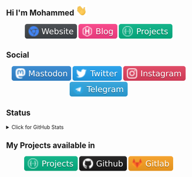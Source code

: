 <!--
### Hi there 👋
**Muhammed1011/Muhammed1011** is a ✨ _special_ ✨ repository because its `README.md` (this file) appears on your GitHub profile.

Here are some ideas to get you started:

- 🔭 I’m currently working on ...
- 🌱 I’m currently learning ...
- 👯 I’m looking to collaborate on ...
- 🤔 I’m looking for help with ...
- 💬 Ask me about ...
- 📫 How to reach me: ...
- 😄 Pronouns: ...
- ⚡ Fun fact: ...
-->
<h2>Hi I'm Mohammed <img src="./wave.gif" width="30px" /></h2>
<p align="center">
    <a href="" target="_blank"><img src="./images/Website.svg"/></a>
    <a href="https://mohammedshajahan.netlify.app/" target="_blank"><img src="./images/Blog.svg"/></a>
    <a href="" target="_blank"><img src="./images/Project.svg"/></a>
</p>
<h2>Social</h2>
<p align="center">
    <a href="https://fosstodon.org/@MohammedShajahan7" target="_blank"><img src="./images/Mastodon.svg"/></a>
    <a href="https://twitter.com/Mohammeds360" target="_blank"><img src="./images/Twitter.svg"/></a>
    <a href="https://instagram.com/mohammedshajahan7" target="_blank"><img src="./images/Instagram.svg"/></a>
    <a href="https://t.me/MohammedShajahan7" target="_blank"><img src="./images/Telegram.svg"/></a>
</p>
<h2>Status</h2>
<details>
    <summary>Click for GitHub Stats</summary>
    <br/>
    <P align="center">
    <a href="https://github.com/mohammedshajahan7/mohammedshajahan7">
       <img align="center" src="https://github-readme-stats.vercel.app/api?username=mohammedshajahan7&show_icons=true&line_height=27&count_private=true&title_color=ffffff&text_color=c9cacc&icon_color=2bbc8a&bg_color=1d1f21" />
    </a>
    </p>
</details>
<h2>My Projects available in</h2>
<p align="center">
    <a href="https://mohammedshajahan.netlify.app/projects/" target="_blank"><img src="./images/Project.svg"/></a>
    <a href="https://github.com/MohammedShajahan7" target="_blank"><img src="./images/Github.svg"/></a>
    <a href="https://gitlab.com/MohammedShajahan7" target="_blank"><img src="./images/Gitlab.svg"/></a>
</p>
